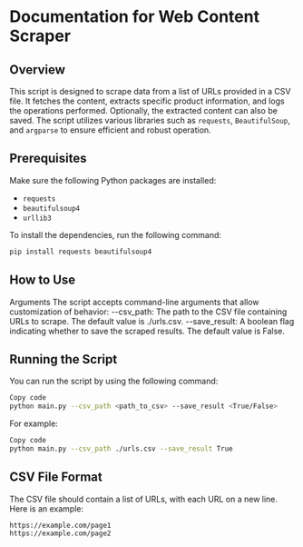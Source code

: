 # Documentation for Web Content Scraper

## Overview
This script is designed to scrape data from a list of URLs provided in a CSV file. It fetches the content, extracts specific product information, and logs the operations performed. Optionally, the extracted content can also be saved. The script utilizes various libraries such as `requests`, `BeautifulSoup`, and `argparse` to ensure efficient and robust operation.

## Prerequisites
Make sure the following Python packages are installed:
- `requests`
- `beautifulsoup4`
- `urllib3`

To install the dependencies, run the following command:
```sh
pip install requests beautifulsoup4
```
## How to Use
Arguments
The script accepts command-line arguments that allow customization of behavior:
--csv_path: The path to the CSV file containing URLs to scrape. The default value is ./urls.csv.
--save_result: A boolean flag indicating whether to save the scraped results. The default value is False.
## Running the Script
You can run the script by using the following command:

```sh
Copy code
python main.py --csv_path <path_to_csv> --save_result <True/False>
```
For example:
```sh
Copy code
python main.py --csv_path ./urls.csv --save_result True
```
## CSV File Format
The CSV file should contain a list of URLs, with each URL on a new line. Here is an example:
```
https://example.com/page1
https://example.com/page2
```

